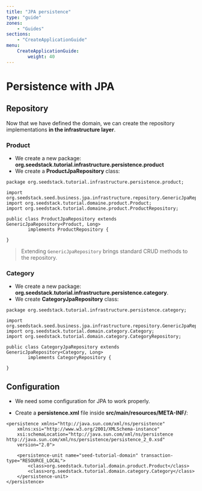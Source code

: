 ```yaml
---
title: "JPA persistence"
type: "guide"
zones:
    - "Guides"
sections:
    - "CreateApplicationGuide"
menu:
    CreateApplicationGuide:
        weight: 40
---
```


# Persistence with JPA

## Repository

Now that we have defined the domain, we can create the repository implementations **in the infrastructure layer**.

### Product

- We create a new package: **org.seedstack.tutorial.infrastructure.persistence.product**
- We create a **ProductJpaRepository** class: 
```
package org.seedstack.tutorial.infrastructure.persistence.product;

import org.seedstack.seed.business.jpa.infrastructure.repository.GenericJpaRepository;
import org.seedstack.tutorial.domaine.product.Product;
import org.seedstack.tutorial.domaine.product.ProductRepository;

public class ProductJpaRepository extends GenericJpaRepository<Product, Long>
		implements ProductRepository {

}
```
> Extending `GenericJpaRepository` brings standard CRUD methods to the repository.

### Category

- We create a new package: **org.seedstack.tutorial.infrastructure.persistence.category**.
- We create **CategoryJpaRepository** class:
```
package org.seedstack.tutorial.infrastructure.persistence.category;

import org.seedstack.seed.business.jpa.infrastructure.repository.GenericJpaRepository;
import org.seedstack.tutorial.domain.category.Category;
import org.seedstack.tutorial.domain.category.CategoryRepository;

public class CategoryJpaRepository extends GenericJpaRepository<Category, Long>
		implements CategoryRepository {

}
```

## Configuration

- We need some configuration for JPA to work properly.

- Create a **persistence.xml** file inside **src/main/resources/META-INF/**:

```
<persistence xmlns="http://java.sun.com/xml/ns/persistence"
	xmlns:xsi="http://www.w3.org/2001/XMLSchema-instance"
	xsi:schemaLocation="http://java.sun.com/xml/ns/persistence http://java.sun.com/xml/ns/persistence/persistence_2_0.xsd"
	version="2.0">

	<persistence-unit name="seed-tutorial-domain" transaction-type="RESOURCE_LOCAL">
		<class>org.seedstack.tutorial.domain.product.Product</class>
		<class>org.seedstack.tutorial.domain.category.Category</class>
	</persistence-unit>
</persistence>
```